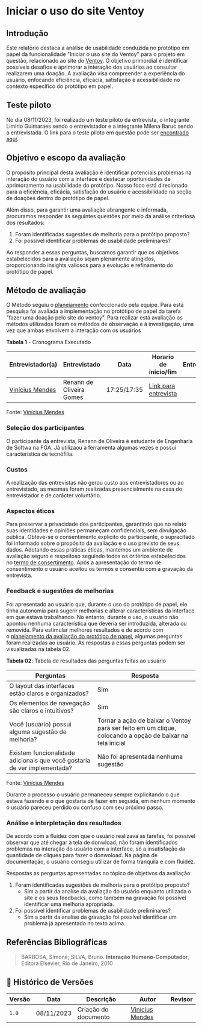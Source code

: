 # Iniciar o uso do site Ventoy
## Introdução

Este relatório destaca a análise de usabilidade conduzida no protótipo em papel da funcionalidade "Iniciar o uso site do Ventoy" para o projeto em questão, relacionado ao site do [Ventoy](https://www.ventoy.net/en/index.html). O objetivo primordial é identificar possíveis desafios e aprimorar a interação dos usuários ao consultar realizarem uma doação. A avaliação visa compreender a experiência do usuário, enfocando eficiência, eficácia, satisfação e acessibilidade no contexto específico do protótipo em papel.

## Teste piloto
No dia 08/11/2023, foi realizado um teste piloto da entrevista, o integrante Limirio Guimaraes sendo o entrevistador e a integrante Milena Baruc sendo a entrevistada. O link para o teste piloto em questão pode ser [encontrado aqui](https://youtu.be/pXOqH-BSg4k).

## Objetivo e escopo da avaliação

O propósito principal desta avaliação é identificar potenciais problemas na interação do usuário com a interface e destacar oportunidades de aprimoramento na usabilidade do protótipo. Nosso foco está direcionado para a eficiência, eficácia, satisfação do usuário e acessibilidade na seção de doações dentro do protótipo de papel.

Além disso, para garantir uma avaliação abrangente e informada, procuramos responder às seguintes questões por meio da análise criteriosa dos resultados:

1. Foram identificadas sugestões de melhoria para o protótipo proposto?
2. Foi possível identificar problemas de usabilidade preliminares?

Ao responder a essas perguntas, buscamos garantir que os objetivos estabelecidos para a avaliação sejam plenamente atingidos, proporcionando insights valiosos para a evolução e refinamento do protótipo de papel.

## Método de avaliação

O Método seguiu o [planejamento](https://interacao-humano-computador.github.io/2023.2-Ventoy/DAD/nivel2/prototipoDePapel/planejamento/) confeccionado pela equipe. Para está pesquisa foi avaliada a implementação no protótipo de papel da tarefa "fazer uma doação pelo site do ventoy". Para realizar está avaliação os métodos utilizados foram os métodos de observação e à investigação, uma vez que ambas envolvem a interação com os usuários

**Tabela 1** - Cronograma Executado

| Entrevistador(a) | Entrevistado | Data | Horario de início/fim | Entrevista |
|------------------|--------------|-------|---------------------|-------------|
| [Vinícius Mendes](https://github.com/yabamiah)| Renann de Oliveira Gomes | 17:25/17:35 | [Link para entrevista](https://youtu.be/Wwm5QovIuOs)|

Fonte: [Vinícius Mendes](https://github.com/yabamiah)

### Seleção dos participantes

O participante da entrevista, Renann de Oliveira é estudante de Engenharia de Softwa na FGA. Já utilizaou a ferramenta algumas vezes e possui característica de tecnófilia.

### Custos

A realização das entrevistas não gerou custo aos entrevistadores ou ao entrevistado, as mesmas foram realizadas presencialmente na casa do entrevistador e de carácter voluntário.

### Aspectos éticos

Para preservar a privacidade dos participantes, garantindo que no relato suas identidades e opiniões permaneçam confidenciais, sem divulgação pública. Obteve-se o consentimento explícito do participante, o supracitado foi informado sobre o propósito da avaliação e o uso previsto de seus dados. Adotando essas práticas éticas, mantemos um ambiente de avaliação seguro e respeitoso seguindo todos os critérios estabelecidos no [termo de consertimento](https://github.com/Interacao-Humano-Computador/2023.2-Ventoy/blob/donation-relato/docs/elicitacao/termoConsertimento.pdf). Após a apresentação do termo de consentimento o usuário aceitou os termos e consentiu com a gravação da entrevista.

### Feedback e sugestões de melhorias

Foi apresentado ao usuário que, durante o uso do protótipo de papel, ele tinha autonomia para sugerir melhorias e alterar características da interface em que estava trabalhando. No entanto, durante o uso, o usuário não apontou nenhuma característica que deveria ser introduzida, alterada ou removida. Para estimular melhores resultados e de acordo com o [planejamento da avaliação do protótipo de papel](https://interacao-humano-computador.github.io/2023.2-Ventoy/DAD/nivel1/storyboard/planejamentoStoryboard/#introducao), algumas perguntas foram realizadas ao usuário. As respostas a essas perguntas podem ser visualizadas na tabela 02.

**Tabela 02**: Tabela de resultados das perguntas feitas ao usuário

| Perguntas | Resposta |
|-----------|-----------|
| O layout das interfaces estão claros e organizados? | Sim |
| Os elementos de navegação são claros e intuitivos? | Sim |
| Você (usuário) possui alguma sugestão de melhoria? | Tornar a ação de baixar o Ventoy para ser feito em um clique, colocando a opção de baixar na tela inicial |
| Existem funcionalidade adicionais que você gostaria de ver implementada? | Não foi apresentada nenhuma sugestão |

Fonte: [Vinícius Mendes](https://github.com/yabamiah)

Durante o processo o usuário permaneceu sempre explicitando o que estava fazendo e o que gostaria de fazer em seguida, em nenhum momento o usuário pareceu perdido ou confuso com seu próximo passo.

### Análise e interpletação dos resultados

De acordo com a fluidez com que o usuário realizava as tarefas, foi possível observar que até chegar à tela de donwload, não foram identificados problemas na interação do usuário com a interface, só a insatisfação da quantidade de cliques para fazer o donwoload. Na página de documentação, o usuário consegiu utilizar de forma tranquila e com fluidez.

Respostas as perguntas apresentadas no tópico de objetivos da avaliação:

1. Foram identificadas sugestões de melhoria para o protótipo proposto?
    - Sim a partir da analíse da avaliação do usuário enquanto utilizada o site e os seus feedbacks, como também na gravação foi possível identificar uma melhoria apropriada.
2. Foi possível identificar problemas de usabilidade preliminares?
    - Sim a partir da analíse da gravação foi possível identificar um problema já apresentado no texto acima.

## Referências Bibliográficas

> BARBOSA, Simone; SILVA, Bruno. **Interação Humano-Computador**, Editora Elsevier, Rio de Janeiro, 2010

## 📑 Histórico de Versões

|**Versão**|**Data**|**Descrição**|**Autor**|**Revisor**|
|---|---|---|---|---|
|`1.0`|08/11/2023|Criação do documento|[Vinícius Mendes](https://github.com/yabamiah)|
